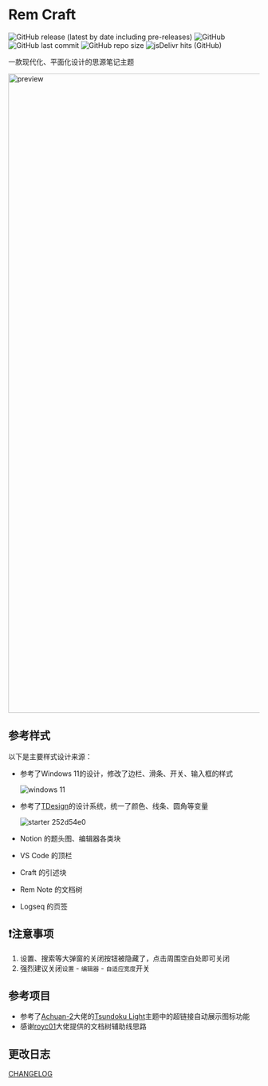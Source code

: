 # Rem Craft

![GitHub release (latest by date including pre-releases)](https://img.shields.io/github/release/svchord/Rem-Craft?include_prereleases)
![GitHub](https://img.shields.io/github/license/svchord/Rem-Craft)
![GitHub last commit](https://img.shields.io/github/last-commit/svchord/Rem-Craft)
![GitHub repo size](https://img.shields.io/github/repo-size/svchord/Rem-Craft)
![jsDelivr hits (GitHub)](https://img.shields.io/jsdelivr/gh/hy/svchord/Rem-Craft?label=hits)

一款现代化、平面化设计的思源笔记主题

<img width="1280" alt="preview" src="https://user-images.githubusercontent.com/61345763/178506216-b4873028-6d94-4c53-9aec-a2b5f58efa17.png">

## 参考样式

以下是主要样式设计来源：

- 参考了Windows 11的设计，修改了边栏、滑条、开关、输入框的样式

  ![windows 11](https://docs.microsoft.com/en-us/windows/apps/design/signature-experiences/images/color_light_controls_940.png)

- 参考了[TDesign](https://tdesign.tencent.com/)的设计系统，统一了颜色、线条、圆角等变量

  ![starter 252d54e0](https://user-images.githubusercontent.com/61345763/176590115-93fa2d29-a975-4a89-904c-6ba94295d3ee.png)
  
- Notion 的题头图、编辑器各类块
- VS Code 的顶栏
- Craft 的引述块
- Rem Note 的文档树
- Logseq 的页签

## ❗注意事项

1. 设置、搜索等大弹窗的关闭按钮被隐藏了，点击周围空白处即可关闭
2. 强烈建议关闭`设置` - `编辑器` - `自适应宽度`开关

## 参考项目

- 参考了[Achuan-2](https://github.com/Achuan-2)大佬的[Tsundoku Light](https://github.com/Achuan-2/siyuan-themes-tsundoku-light)主题中的超链接自动展示图标功能
- 感谢[royc01](https://github.com/royc01)大佬提供的文档树辅助线思路

## 更改日志

[CHANGELOG](CHANGELOG.md)
